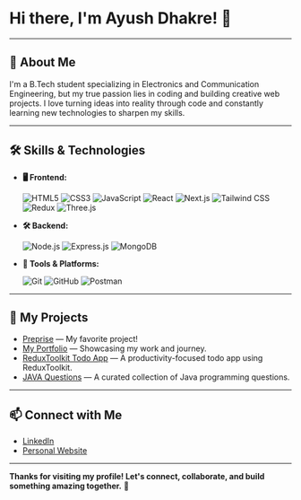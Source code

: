 # Hi there, I'm Ayush Dhakre! 👋

---

## 🚀 About Me

I'm a B.Tech student specializing in Electronics and Communication Engineering, but my true passion lies in coding and building creative web projects. I love turning ideas into reality through code and constantly learning new technologies to sharpen my skills.

---

## 🛠️ Skills & Technologies

- **🖥️ Frontend:** <p align="left"> <img src="https://img.shields.io/badge/HTML5-E34F26?style=for-the-badge&logo=html5&logoColor=white" alt="HTML5"/> <img src="https://img.shields.io/badge/CSS3-1572B6?style=for-the-badge&logo=css3&logoColor=white" alt="CSS3"/> <img src="https://img.shields.io/badge/JavaScript-F7DF1E?style=for-the-badge&logo=javascript&logoColor=black" alt="JavaScript"/> <img src="https://img.shields.io/badge/React-20232A?style=for-the-badge&logo=react&logoColor=61DAFB" alt="React"/> <img src="https://img.shields.io/badge/Next.js-000000?style=for-the-badge&logo=nextdotjs&logoColor=white" alt="Next.js"/> <img src="https://img.shields.io/badge/Tailwind_CSS-06B6D4?style=for-the-badge&logo=tailwindcss&logoColor=white" alt="Tailwind CSS"/> <img src="https://img.shields.io/badge/Redux-593D88?style=for-the-badge&logo=redux&logoColor=white" alt="Redux"/> <img src="https://img.shields.io/badge/Three.js-000000?style=for-the-badge&logo=three.js&logoColor=white" alt="Three.js"/> </p>
- **🛠️ Backend:** <p align="left"> <img src="https://img.shields.io/badge/Node.js-339933?style=for-the-badge&logo=nodedotjs&logoColor=white" alt="Node.js"/> <img src="https://img.shields.io/badge/Express.js-000000?style=for-the-badge&logo=express&logoColor=white" alt="Express.js"/> <img src="https://img.shields.io/badge/MongoDB-47A248?style=for-the-badge&logo=mongodb&logoColor=white" alt="MongoDB"/> </p>
- **🧰 Tools & Platforms:** <p align="left"> <img src="https://img.shields.io/badge/Git-F05032?style=for-the-badge&logo=git&logoColor=white" alt="Git"/> <img src="https://img.shields.io/badge/GitHub-181717?style=for-the-badge&logo=github&logoColor=white" alt="GitHub"/> <img src="https://img.shields.io/badge/Postman-FF6C37?style=for-the-badge&logo=postman&logoColor=white" alt="Postman"/> </p>

---

## 🌟 My Projects

- [Preprise](https://preprise-website.vercel.app/) — My favorite project!
- [My Portfolio](https://ayushdhakre.vercel.app/) — Showcasing my work and journey.
- [ReduxToolkit Todo App](https://github.com/Ayush0115D/reduxToolkitTodo) — A productivity-focused todo app using ReduxToolkit.
- [JAVA Questions](https://github.com/Ayush0115D/JAVA) — A curated collection of Java programming questions.

---

## 📫 Connect with Me

- [LinkedIn](https://www.linkedin.com/in/ayushdhakre/)
- [Personal Website](https://ayushdhakre.vercel.app/)

---


**Thanks for visiting my profile! Let's connect, collaborate, and build something amazing together.** 🚀

